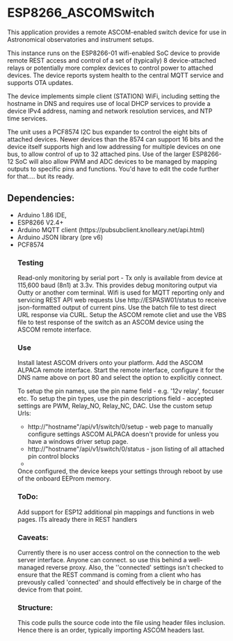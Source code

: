 <h1>ESP8266_ASCOMSwitch</h1>
This application provides a remote ASCOM-enabled switch device for use in Astronomical observatories and instrument setups. 

This instance runs on the ESP8266-01 wifi-enabled SoC device to provide remote REST access and control of a set of (typically) 8 device-attached relays or potentially more complex devices to control power to attached devices. 
The device reports system health to the central MQTT service and supports OTA updates.

The device implements simple client (STATION) WiFi, including setting the hostname in DNS and requires use of local DHCP services to provide a device IPv4 address, naming and network resolution services, and NTP time services. 

The unit uses a PCF8574 I2C bus expander to control the eight bits of attached devices. Newer devices than the 8574 can support 16 bits and the device itself supports high and low addressing for multiple devices on one bus, to allow control of up to 32 attached pins. 
Use of the larger ESP8266-12 SoC will also allow PWM and ADC devices to be managed by mapping outputs to specific pins and functions.
You'd have to edit the code further for that.... but its ready.

<h2>Dependencies:</h2>
<ul><li>Arduino 1.86 IDE, </li>
<li>ESP8266 V2.4+ </li>
<li>Arduino MQTT client (https://pubsubclient.knolleary.net/api.html)</li>
<li>Arduino JSON library (pre v6) </li>
<li>PCF8574</li>

<h3>Testing</h3>
Read-only monitoring by serial port - Tx only is available from device at 115,600 baud (8n1) at 3.3v. This provides debug monitoring output via Outty or another com terminal.
Wifi is used for MQTT reporting only and servicing REST API web requests
Use http://ESPASW01/status to receive json-formatted output of current pins. 
Use the batch file to test direct URL response via CURL.
Setup the ASCOM remote cliet and use the VBS file to test response of the switch as an ASCOM device using the ASCOM remote interface. 

<h3>Use</h3>
Install latest ASCOM drivers onto your platform. Add the ASCOM ALPACA remote interface.
Start the remote interface, configure it for the DNS name above on port 80 and select the option to explicitly connect. 

To setup the pin names, use the pin name field - e.g. '12v relay', focuser etc.
To setup the pin types, use the pin descriptions field - accepted settings are PWM, Relay_NO, Relay_NC, DAC. 
Use the custom setup Urls: 
<ul>
 <li>http://"hostname"/api/v1/switch/0/setup - web page to manually configure settings ASCOM ALPACA doesn't provide for unless you have a windows driver setup page. </li>
 <li>http://"hostname"/api/v1/switch/0/status - json listing of all attached pin control blocks</li>
 <li></li>
 </ul>
Once configured, the device keeps your settings through reboot by use of the onboard EEProm memory.

<h3>ToDo:</h3>
Add support for ESP12 additional pin mappings and functions in web pages. ITs already there in REST handlers

<h3>Caveats:</h3> 
Currently there is no user access control on the connection to the web server interface. Anyone can connect. so use this behind a well-managed reverse proxy.
Also, the ''connected' settings isn't checked to ensure that the REST command is coming from a client who has prevously called 'connected' and should effectively be in charge of the device from that point.

<h3>Structure:</h3>
This code pulls the source code into the file using header files inclusion. Hence there is an order, typically importing ASCOM headers last. 

